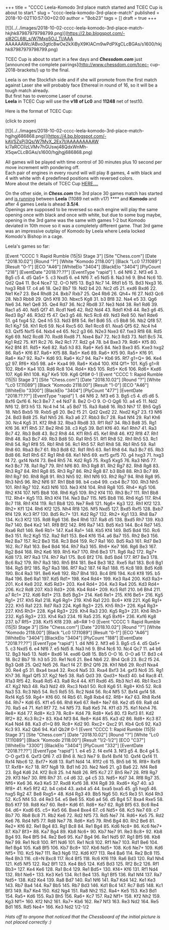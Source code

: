 +++
title = "CCCC Leela-Komodo 3rd place match started and TCEC Cup is about to start."
slug = "cccc-leela-komodo-3rd-place-match"
published = 2018-10-02T10:57:00+02:00
author = "Bob23"
tags = []
draft = true
+++

[![](../../images/2018-10-02-cccc-leela-komodo-3rd-place-match-
hkjhk87987979798799.png)](https://2.bp.blogspot.com/-sl82CL68l_s/W7Mxp5OJ_TI/AAA
AAAAAAWc/ABvo3gtIc8wOe2kXiByX9KIACm9wPdPXgCLcBGAs/s1600/hkjhk87987979798799.png)

TCEC Cup is about to start in a few days and _**Chessdom.com**_ just
[announced the complete pairings](http://www.chessdom.com/tcec-
cup-2018-brackets/) up to the final.

Leela is on the Stockfish side and if she will promote from the first match
against Laser she will probably face Ethereal in round of 16, so it will be a
tough match already.  
But first has to overcome Laser of course.  
 **Leela** in TCEC Cup will use the **v18 of Lc0** and **11248** net of
test10.

Here is the format of TCEC Cup:

(click to zoom)

[![](../../images/2018-10-02-cccc-leela-komodo-3rd-place-match-
hgjhgj686868.png)](https://4.bp.blogspot.com/-kAVSZsPj3Qs/W7MyX_2Ex7I/AAAAAAAAAW
k/7aRCCIlzLVMv7hGUswj48QdxWnMh-X5qwCLcBGAs/s1600/hgjhgj686868.png)

All games will be played with time control of 30 minutes plus 10 second per
move increment with pondering off.  
Each pair of engines in every round will will play 8 games, 4 with black and 4
with white with 4 predefined positions with reversed colors.  
More about the details of TCEC Cup
[HERE....](../../../2018/09/tcec-cup-in-next-days.html)

On the other side, in _**Chess.com**_ the 3rd place 30 games match has started
and [ is running](https://www.chess.com/computer-chess-championship) between
**Leela** (11089 net with v17) **** and **Komodo** and after 4 games Leela is
ahead **3.5/4**.  
Openings are supposed to be reversed so each engine will play the same opening
once with black and once with white, but due to some bug maybe, opening in the
3rd game was the same with games 1-2 but Komodo deviated in 10th move so it
was a completely different game. That 3rd game was an impressive outplay of
Komodo by Leela where Leela locked Komodo's Bishop in a cage.

Leela's games so far:

[Event "CCCC 1: Rapid Rumble (15|5) Stage 3"] [Site "Chess.com"] [Date
"2018.10.02"] [Round "?"] [White "Komodo 2118.00"] [Black "Lc0 17.11089"]
[Result "0-1"] [ECO "A46"] [WhiteElo "3404"] [BlackElo "3404"] [PlyCount
"218"] [EventDate "2018.??.??"] [EventType "rapid"] 1. d4 Nf6 2. Nf3 e6 3. Bg5
c5 4. d5 Qa5+ 5. c3 Nxd5 6. e4 Nf6 7. e5 Nd5 8. Na3 h6 9. Bh4 Nc6 10. Qd2 Qa4
11. Bc4 Nce7 12. O-O Nf5 13. Bg3 Nc7 14. Rfd1 b5 15. Bd3 Nxg3 16. hxg3 Rb8 17.
c4 a6 18. Qe2 Bb7 19. Nd2 b4 20. Nc2 d5 21. exd6 Bxd6 22. Ne1 Ke7 23. Be4 Rhd8
24. Bxb7 Rxb7 25. Qe4 Rb6 26. Qh4+ f6 27. Nd3 Qc6 28. Nb3 Rbb8 29. Qh5 Kf8 30.
Nbxc5 Kg8 31. b3 Bf8 32. Na4 e5 33. Qg6 Ne6 34. Ne1 Qe8 35. Qe4 Rd7 36. Nc2
Rbd8 37. Ne3 Nd4 38. Re1 Rd6 39. Rac1 a5 40. Nd5 Qf7 41. Rcd1 Ne6 42. Rd2 Nd4
43. Rdd1 Kh8 44. Re3 g6 45. Red3 Bg7 46. R3d2 f5 47. Qe3 g5 48. Nc5 Rc8 49.
Nd3 Re8 50. Ne1 Rde6 51. g4 fxg4 52. Qe4 h5 53. Nd3 Bf8 54. Re1 Bd6 55. c5 Bb8
56. Nb2 Qf8 57. Rc1 Kg7 58. Kh1 Rc6 59. Nc4 Rxc5 60. Re1 Rcc8 61. Nxa5 Qf5 62.
Nc4 h4 63. Qxf5 Nxf5 64. Nxb4 e4 65. Nc2 g3 66. N2e3 Nxe3 67. fxe3 Rf8 68. Rd5
Kg6 69. Nd2 Rcd8 70. Rxd8 Rxd8 71. Nxe4 Ba7 72. Nc3 Rd3 73. Nd1 Bc5 74. Kg1
Rd2 75. Kf1 Rc2 76. Re2 Rc1 77. Rd2 g4 78. b4 Bxe3 79. Rd6+ Kf5 80. Ke2 Bf4
81. Rd5+ Ke6 82. Ra5 h3 83. Ra6+ Ke5 84. Ne3 Bxe3 85. Kxe3 hxg2 86. Ra5+ Kf6
87. Ra6+ Kf5 88. Ra5+ Ke6 89. Ra6+ Kf5 90. Ra5+ Kf6 91. Ra6+ Ke7 92. Ra7+ Kd6
93. Ra6+ Kc7 94. Ra7+ Kb6 95. Rf7 g1=Q+ 96. Ke4 g2 97. Rf6+ Kb5 98. a4+ Kxa4
99. Ra6+ Kxb4 100. Kf4 Qf1+ 101. Kg5 g1=R 102. Rb6+ Ka4 103. Rd6 Rc8 104. Rd4+
Kb5 105. Rd5+ Kc6 106. Rd6+ Kxd6 107. Kg6 Rh1 108. Kg7 Ke5 109. Kg6 Qf6# 0-1
[Event "CCCC 1: Rapid Rumble (15|5) Stage 3"] [Site "Chess.com"] [Date
"2018.10.02"] [Round "?"] [White "Lc0 17.11089"] [Black "Komodo 2118.00"]
[Result "1-0"] [ECO "A46"] [WhiteElo "3300"] [BlackElo "3404"] [PlyCount
"477"] [EventDate "2018.??.??"] [EventType "rapid"] 1. d4 Nf6 2. Nf3 e6 3. Bg5
c5 4. d5 d6 5. Bxf6 Qxf6 6. Nc3 Be7 7. e4 Nd7 8. Be2 O-O 9. O-O Qg6 10. a4 e5
11. Nd2 Nf6 12. Bf3 h5 13. Nc4 h4 14. a5 Bd7 15. Ra3 Rab8 16. Rb3 Nh7 17. Bh5
Qg5 18. Nb5 Bxb5 19. Rxb5 g6 20. Be2 f5 21. Qd2 Qxd2 22. Nxd2 Kg7 23. f3 Nf6
24. Bd3 Bd8 25. Ra1 Nh5 26. Ra3 a6 27. Rbb3 Bc7 28. Ra4 Nf4 29. Ra1 Kh6 30.
Nc4 Kg5 31. Kf2 Rh8 32. Rba3 Rbd8 33. Rf1 Rd7 34. Rb3 Bd8 35. Rg1 Kf6 36. Kf1
Rh5 37. Be2 Rh6 38. c3 Kg5 39. Bd1 Kf6 40. Ke1 Rhh7 41. Ra3 Bc7 42. Rb3 Bd8
43. Bc2 Rh8 44. Kf1 Rh5 45. Ke1 Rh8 46. Kf2 Rf8 47. Rh1 Rh8 48. Ra3 Bc7 49.
Rb3 Bd8 50. Ra1 Rh5 51. Rf1 Rh8 52. Rh1 Rh5 53. Rc1 Rh8 54. Rg1 Rf8 55. Rb1
Rh8 56. Rc1 Rh5 57. Rd1 Rh8 58. Rb1 Rh5 59. Ra1 Rh8 60. Rba3 Bc7 61. Rb3 Bd8
62. Rd1 Rh5 63. Re1 Rh8 64. Ra3 Bc7 65. Rb3 Bd8 66. Rd1 Rh5 67. Rg1 Rh8 68.
Ke1 Nh5 69. exf5 gxf5 70. g4 hxg3 71. hxg3 f4 72. gxf4 Nxf4 73. Be4 Rh5 74.
Kd2 Rg5 75. Rxg5 Kxg5 76. Ra3 Nh5 77. Ke3 Bc7 78. Ra1 Rg7 79. Rh1 Nf6 80. Rh3
Rg8 81. Rh2 Rg7 82. Rh8 Rg8 83. Rh3 Rg7 84. Rh1 Rg8 85. Rh3 Rg7 86. Rh2 Rg8
87. b3 Bb8 88. Rh3 Bc7 89. Rh1 Rg7 90. Rh8 Rg8 91. Rh3 Nh5 92. Rh1 Nf6 93. Rh2
Rg7 94. Rh8 Rg8 95. Rh3 Nh5 96. Rh2 Nf6 97. Rh1 Bb8 98. b4 cxb4 99. cxb4 Bc7
100. Rh3 Nh5 101. Rh1 Rg7 102. Kd3 Nf6 103. Ne3 Kf4 104. Rh8 Rg8 105. Rh4+ Kg5
106. Rh2 Kf4 107. Nf5 Bb8 108. Rh6 Kg5 109. Rh2 Kf4 110. Rh3 Bc7 111. Rh1 Bb8
112. Rh4+ Kg5 113. Rh3 Kf4 114. Ne3 Ba7 115. Nf5 Bb8 116. Rh6 Kg5 117. Rh4 Bc7
118. Rh1 Kf4 119. Rc1 Bb8 120. Ne7 Re8 121. Ng6+ Kg3 122. Rh1 Kf2 123. Rh2+
Kf1 124. Rh6 Kf2 125. Nh4 Rf8 126. Nf5 Nxd5 127. Bxd5 Rxf5 128. Bxb7 Rf4 129.
Kc3 Rf7 130. Bd5 Rc7+ 131. Kd2 Rg7 132. Rh2+ Kg1 133. Rh8 Ba7 134. Kc3 Kf2
135. Rd8 Rg6 136. Be4 Rh6 137. Ra8 d5 138. Bxd5 Rh7 139. Kb3 Re7 140. Be4 Ke2
141. Rf8 Bf2 142. Rf6 Ra7 143. Bd5 Ke3 144. Bc4 Rd7 145. Rxa6 Rd1 146. Re6
Rb1+ 147. Ka4 Ra1+ 148. Kb5 Kf4 149. Bd5 Bd4 150. Rc6 Be3 151. Rc2 Kg5 152.
Ra2 Rd1 153. Be4 Kf6 154. a6 Ba7 155. Rh2 Be3 156. Re2 Ba7 157. Rc2 Be3 158.
Rc3 Bd4 159. Rc7 Ra1 160. Bd5 Ra3 161. Rd7 Be3 162. Rc7 Ra1 163. Be4 Bd4 164.
Rh7 Ra3 165. Rh6+ Ke7 166. Rg6 Be3 167. Rg2 Bd4 168. Rh2 Ke6 169. Rh5 Ke7 170.
Rh6 Be3 171. Rg6 Ra2 172. Rg7+ Kd8 173. Rf7 Ra3 174. Rh7 Ra1 175. Bc6 Bf2 176.
Bd5 Bd4 177. Rf7 Be3 178. Bc6 Ra2 179. Rh7 Ra3 180. Rh5 Bf4 181. Be4 Be3 182.
Rxe5 Ra1 183. Bc6 Bg1 184. Rg5 Bf2 185. Rg7 Ra3 186. Rf7 Ra2 187. f4 Ra1 188.
f5 Kc8 189. Bd5 Kd8 190. Bc4 Ra3 191. Be6 Ke8 192. Rb7 Bh4 193. Bc4 Bf6 194.
Kc6 Kf8 195. b5 Ra4 196. Be6 Ra1 197. Kd5 Rd1+ 198. Ke4 Rd4+ 199. Ke3 Ra4 200.
Kd3 Ra3+ 201. Kc4 Ke8 202. Kd5 Rd3+ 203. Ke4 Rd4+ 204. Ke3 Ra4 205. Kd3 Rd4+
206. Kc2 Rd8 207. Kb3 Rd3+ 208. Kb4 Rd4+ 209. Kc5 Rd1 210. b6 Bh4 211. a7 Rc1+
212. Kd6 Rd1+ 213. Bd5 Bg3+ 214. Ke6 Re1+ 215. Kf6 Be5+ 216. Kg5 Rg1+ 217. Kh5
Ra1 218. Kg6 Rg1+ 219. Kh6 Ra1 220. Bc6+ Kf8 221. Kg6 Rg1+ 222. Kh5 Ra1 223.
Rd7 Ra3 224. Kg6 Rg3+ 225. Kh5 Rh3+ 226. Kg4 Rg3+ 227. Kh5 Rh3+ 228. Kg4 Rg3+
229. Kh4 Ra3 230. Kg5 Rg3+ 231. Kh6 Rh3+ 232. Kg5 Rg3+ 233. Kh4 Ra3 234. f6
Ra5 235. Kg5 Bxf6+ 236. Kxf6 Kg8 237. b7 Rf5+ 238. Kxf5 Kf8 239. a8=R# 1-0
[Event "CCCC 1: Rapid Rumble (15|5) Stage 3"] [Site "Chess.com"] [Date
"2018.10.02"] [Round "?"] [White "Komodo 2118.00"] [Black "Lc0 17.11089"]
[Result "0-1"] [ECO "A46"] [WhiteElo "3404"] [BlackElo "3404"] [PlyCount
"188"] [EventDate "2018.??.??"] [EventType "rapid"] 1. d4 Nf6 2. Nf3 e6 3. Bg5
c5 4. d5 Qa5+ 5. c3 Nxd5 6. e4 Nf6 7. e5 Nd5 8. Na3 h6 9. Bh4 Nc6 10. Nc4 Qc7
11. a4 b6 12. Bg3 Na5 13. Nd6+ Bxd6 14. exd6 Qd8 15. Bb5 O-O 16. O-O a6 17.
Bd3 c4 18. Bc2 Bb7 19. h3 b5 20. Re1 Nc6 21. Be4 Nb6 22. Bh4 Qc8 23. Bc2 f5
24. Bg3 Qd8 25. Qd2 Nd5 26. Rac1 f4 27. Bh2 Qf6 28. Kh1 Nb6 29. Rcd1 Nxa4 30.
Re4 g5 31. Bxa4 bxa4 32. Rxc4 Na5 33. Rxa4 Bxf3 34. gxf3 Nc6 35. Rg1 Kh7 36.
Rga1 Qf5 37. Kg2 Ne5 38. Ra5 Qd3 39. Qxd3+ Nxd3 40. b4 Rac8 41. R1a3 Rf5 42.
Rxa6 Rd5 43. Ra8 Rc4 44. Kf1 Rxd6 45. Rb3 Nc1 46. Rb1 Rxc3 47. Kg2 Nb3 48. Ra3
Nd2 49. Rxc3 Nxb1 50. Rc8 Kg6 51. Rg8+ Kh5 52. Rc8 Na3 53. Rc3 Nb5 54. Rc5 Rd5
55. Rc2 Nd4 56. Rc4 Nf5 57. Bxf4 gxf4 58. Rxf4 Kg5 59. Rg4+ Kf6 60. f4 Rb5 61.
Rg8 Rxb4 62. Rf8+ Ke7 63. Rh8 Rxf4 64. Rh7+ Kd6 65. Kf1 e5 66. Rh8 Ke6 67.
Re8+ Ne7 68. Ke2 d5 69. Ra8 d4 70. Ra5 e4 71. Ke1 Rf7 72. h4 Nf5 73. Ra8 Ke5
74. Kf1 d3 75. Ke1 Nxh4 76. Re8+ Kd4 77. Rd8+ Kc3 78. Rc8+ Kd4 79. Rd8+ Ke5
80. f3 Rxf3 81. Kd2 Rf2+ 82. Kc3 Rc2+ 83. Kb4 Nf3 84. Re8+ Kd4 85. Ka3 d2 86.
Rd8+ Kc3 87. Ka4 Nd4 88. Ka3 d1=Q 89. Rc8+ Kd2 90. Rxc2+ Qxc2 91. Kb4 Qc6 92.
Ka3 Kc3 93. Ka2 Qb6 94. Ka1 Qb2# 0-1 [Event "CCCC 1: Rapid Rumble (15|5) Stage
3"] [Site "Chess.com"] [Date "2018.10.02"] [Round "?"] [White "Lc0 17.11089"]
[Black "Komodo 2118.00"] [Result "1/2-1/2"] [ECO "C37"] [WhiteElo "3300"]
[BlackElo "3404"] [PlyCount "332"] [EventDate "2018.??.??"] [EventType
"rapid"] 1. e4 e5 2. f4 exf4 3. Nf3 g5 4. Bc4 g4 5. O-O gxf3 6. Qxf3 Qf6 7. d3
Bh6 8. Nc3 Ne7 9. Bxf4 Bxf4 10. Qxf4 Qxf4 11. Rxf4 Nbc6 12. Bxf7+ Kd8 13. Raf1
Nd4 14. R1f2 c6 15. Bh5 b6 16. Rf8+ Rxf8 17. Rxf8+ Kc7 18. Rf7 Ng8 19. Bd1 h6
20. Ne2 Ne6 21. g3 Ba6 22. Nf4 Re8 23. Bg4 Kd6 24. Kf2 Bc8 25. h4 Nd8 26. Rf5
Kc7 27. Bh5 Re7 28. Rf8 Rg7 29. Kf3 Ne7 30. Rf6 Rh7 31. c4 d6 32. g4 c5 33.
Nd5+ Kd7 34. Rf8 Rg7 35. Nf6+ Ke6 36. Ke3 Ke5 37. Rxd8 Kxf6 38. Kf4 Rg8 39.
Rxd6+ Kg7 40. a3 Rf8+ 41. Ke5 Rf2 42. b4 cxb4 43. axb4 a5 44. bxa5 bxa5 45. g5
hxg5 46. hxg5 Rg2 47. Be8 Rxg5+ 48. Kd4 Rg3 49. Bb5 Ng6 50. Kc5 Re3 51. Kd4
Rh3 52. Kc5 Nf4 53. d4 Re3 54. e5 Be6 55. Kb6 a4 56. d5 Bg4 57. Bxa4 Rxe5 58.
Bb5 Kf7 59. Rd8 Ke7 60. Re8+ Kd6 61. Rd8+ Ke7 62. Rg8 Bf5 63. Bc6 Re4 64. d6+
Kxd6 65. c5+ Ke5 66. Bxe4 Bxe4 67. c6 Nd5+ 68. Kc5 Ne7 69. c7 Bb7 70. Rb8 Bc8
71. Rb2 Ke6 72. Rd2 Nf5 73. Rd5 Ne7 74. Rd6+ Ke5 75. Rd2 Ke6 76. Rd4 Nf5 77.
Rd8 Ne7 78. Rd6+ Ke5 79. Rh6 Bg4 80. Rh2 Be6 81. Re2+ Kf6 82. Re1 Bg4 83. Rg1
Bc8 84. Re1 Bg4 85. Kd6 Nc8+ 86. Kc6 Ne7+ 87. Kb7 Bf3+ 88. Ka7 Bg4 89. Kb8
Nc6+ 90. Kb7 Ne7 91. Re3 Bc8+ 92. Kb8 Bg4 93. Re4 Bf5 94. Re2 Be6 95. Ka7 Bg4
96. Re1 Nd5 97. Rg1 Bf5 98. Kb8 Ne7 99. Re1 Nc8 100. Rf1 Nd6 101. Re1 Nc8 102.
Rf1 Ne7 103. Rd1 Be6 104. Re1 Bg4 105. Ka8 Bf5 106. Kb7 Bc8+ 107. Kb6 Nd5+
108. Kc6 Ne7+ 109. Kd6 Nf5+ 110. Kc5 Ne7 111. Re3 Ng6 112. Kd6 Kf7 113. Re4
Ba6 114. Re2 Bc8 115. Re4 Bh3 116. c8=N Bxc8 117. Rc4 Bf5 118. Rc6 Kf6 119.
Ra6 Bd3 120. Ra1 Nh4 121. Kd5 Nf5 122. Ra2 Bf1 123. Ke4 Bb5 124. Kd5 Bd3 125.
Rf2 Bc2 126. Rf1 Bb3+ 127. Ke4 Ke6 128. Ra1 Bc4 129. Re1 Bd5+ 130. Kf4+ Kf6
131. Rf1 Nd4 132. Rb1 Ne6+ 133. Ke3 Ke5 134. Rc1 Be4 135. Rg1 Bf5 136. Ra1 Nf4
137. Ra7 Nd5+ 138. Kd2 Ke4 139. Ra8 Bd7 140. Ra1 Nf6 141. Ra7 Kd4 142. Ke1 Ke3
143. Rb7 Ba4 144. Ra7 Bb5 145. Rb7 Bd3 146. Kd1 Bc4 147. Rc7 Bd5 148. Kc1 Bf3
149. Ra7 Ke4 150. Kd2 Ng4 151. Ra8 Nh2 152. Ra4+ Ke5 153. Ke3 Bd1 154. Ra5+
Kd6 155. Ra3 Bh5 156. Ra6+ Kc7 157. Ra2 Nf1+ 158. Kf2 Nh2 159. Kg3 Nf1+ 160.
Kf2 Nh2 161. Ra7+ Kb6 162. Re7 Nf3 163. Re3 Nd2 164. Re5 Bd1 165. Rd5 Ne4+
166. Ke3 Nd2 1/2-1/2

_Hats off to anyone that noticed that the Chessboard of the initial picture is
not placed correctly :)_
